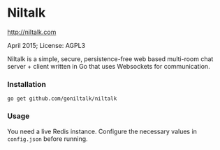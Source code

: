 # Niltalk
http://niltalk.com

April 2015; License: AGPL3

Niltalk is a simple, secure, persistence-free web based multi-room chat server + client  written in Go that uses Websockets for communication.

### Installation
`go get github.com/goniltalk/niltalk`

### Usage
You need a live Redis instance. Configure the necessary values in `config.json` before running.

